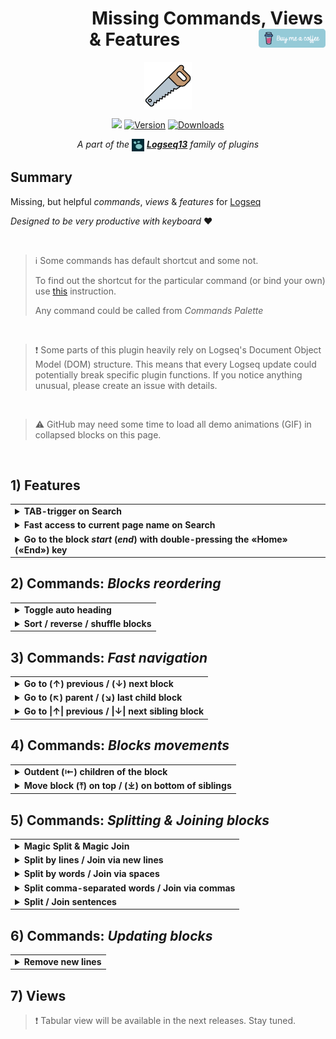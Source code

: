 <h1 align="center">
<span align="left" height="30">                  </span>
Missing Commands, Views & Features
<a href="https://www.buymeacoffee.com/stdword">
  <img align="right" src=" https://github.com/stdword/logseq13-missing-commands/blob/main/assets/coffee.png?raw=true" height="30px"/>
</a>
</h1>

<p align="center">
  <a href="https://github.com/stdword/logseq13-missing-commands#readme">
    <img align="center" width="15%" src="https://github.com/stdword/logseq13-missing-commands/blob/main/icon.png?raw=true"/>
  </a>
</p>


<div align="center">

[![](https://img.shields.io/badge/status-in_development-ca966c)](https://github.com/stdword/logseq13-missing-commands/releases)
[![Version](https://img.shields.io/github/v/release/stdword/logseq13-missing-commands?color=b3c5d0)](https://github.com/stdword/logseq13-missing-commands/releases)
[![Downloads](https://img.shields.io/github/downloads/stdword/logseq13-missing-commands/total.svg?color=ca966c)](https://github.com/stdword/logseq13-missing-commands#from-logseq-marketplace-recommended-way)

</div>

<p align="center"><i>A part of the <a href="https://logseq.com"><img align="center" width="20px" src="https://github.com/stdword/logseq13-missing-commands/blob/main/assets/logseq.png?raw=true"/></a> <b><a href="https://github.com/search?q=owner%3Astdword+logseq13&type=repositories">Logseq13</a></b> family of plugins</i></p>



## Summary

Missing, but helpful _commands_, _views_ & _features_ for [Logseq](https://logseq.com)

_Designed to be very productive with keyboard_  ❤️

<p> </p>

> ℹ️ Some commands has default shortcut and some not.
> 
> To find out the shortcut for the particular command (or bind your own) use [this](https://github.com/stdword/logseq13-missing-commands/tree/main?tab=readme-ov-file#how-to-change-default-shortcut-for-the-particular-command) instruction.
>
> Any command could be called from <i>Commands Palette</i>

<p> </p>

> ❗️ Some parts of this plugin heavily rely on Logseq's Document Object Model (DOM) structure. This means that every Logseq update could potentially break specific plugin functions. If you notice anything unusual, please create an issue with details.

<p> </p>

> ⚠️ GitHub may need some time to load all demo animations (GIF) in collapsed blocks on this page.

<p> </p>

## 1) Features

<table>
<tr><td><details><summary><b>TAB-trigger on Search</b></summary>
  <p>To fill the input with selected search item. Just press the <code>tab</code> key to speed up the input values.</p>
  <p><img width="600px" src="https://github.com/stdword/logseq13-missing-commands/assets/1984175/bf27f3a6-8464-4e1f-b967-e5e9efe46e21"/></p>
</details></td></tr>

<tr><td><details><summary><b>Fast access to current page name on Search</b></summary>
  <p>Helpfull, when you need to access subpages of the current page. Just press the <code>←</code> arrow key <u>on empty search input</u>.</p>
  <p><img width="600px" src="https://github.com/stdword/logseq13-missing-commands/assets/1984175/a083c0c1-604a-4514-8732-41b6a8c7b1ba"/></p>
</details></td></tr>


<tr><td><details><summary><b>Go to the block <i>start</i> (<i>end</i>) with double-pressing the «Home» («End») key</b></summary>
  <p>Just like in Sublime Text editor. MacOS's <code>⌘ ←</code> / <code>⌘ →</code> and Windows's <code>fn ←</code> / <code>fn →</code> are also supported.</p>
  <p><b>Restriction</b>: This feature only works for natural lines of block, which have a «new line» character or «\n». It does not work with lines created due to the size of the layout. In such cases, the only way to proceed is to press <code>Esc</code> to exit edit mode and then use the <code>←</code> or <code>→</code> arrow key to re-enter it.</p>
  <p><img width="200px" src="https://github.com/stdword/logseq13-missing-commands/assets/1984175/4773523a-5900-4b48-b196-f6cb39799548"/></p>
</details></td></tr>

<!--
<tr><td><details><summary><b>Spare space between 1-level blocks</b></summary>
  <p>Increase the space between 1-level blocks in order to <u>clearly separate</u> them from each other.</p>
  <p><b>Motivation</b>: blocks on the first level represent the most general parts of the information, which usually stand separately: headings, categories, clients, code snippets, links, etc.</p>
  <p><img width="300px" src="https://github.com/stdword/logseq13-missing-commands/assets/1984175/7a3ab5be-8f97-4538-9cc5-5af2d76d4b31"/></p>
</details></td></tr>
-->
</table>

## 2) Commands: _Blocks reordering_

<table>
<tr><td><details><summary><b>Toggle auto heading</b></summary>
  <p>Without accessing block context menu.</p>
  <p><img width="270px" src="https://github.com/stdword/logseq13-missing-commands/assets/1984175/9c3295ff-1386-4cbd-a527-4cfd7c37211b"/></p>
</details></td></tr>

<tr><td><details><summary><b>Sort / reverse / shuffle blocks</b></summary>
  <p><b>Note</b>: To sort in descending order use <i>sort</i> and then <i>reverse</i> commands.</p>
  <p><b>Note</b>: <i>Sort</i> and <i>reverse</i> commands available via block context menu. Shuffle command only via <b>Command Palette</b></p>
  <p><img width="230px" src="https://github.com/stdword/logseq13-missing-commands/assets/1984175/9404b18a-75a4-47bc-a40b-a3869f1ab7a7"/></p>
</details></td></tr>
</table>



## 3) Commands: _Fast navigation_

<table>
<tr><td><details><summary><b>Go to (↑) previous / (↓) next block</b></summary>
  <p>Instantly goes to next / prev block. Even with multiline blocks.</p>
  <p><b>Note</b>: cursor position saves from block to block.</p>
  <p align="center">
    <b>before     &     after</b> <br>
    <img src="https://github.com/stdword/logseq13-missing-commands/assets/1984175/d9920377-dc70-423a-a4ac-dd7807221ac6" width=46.5% />
    <img src="https://github.com/stdword/logseq13-missing-commands/assets/1984175/5933e5f0-6b80-451b-a151-a5f806579356" width=45% />
  </p>
</details></td></tr>

<tr><td><details><summary><b>Go to (↖︎) parent / (↘︎) last child block</b></summary>
  <p>Navigating whole block tree throught diagonal — jumping between the parent and the last child block.</p>
  <p><img width="700px" src="https://github.com/stdword/logseq13-missing-commands/assets/1984175/e5ae84d3-ff58-4342-ba24-6a02c72ec5a8"/></p>
</details></td></tr>

<tr><td><details><summary><b>Go to |↑| previous / |↓| next sibling block</b></summary>
  <p>Jumping between sibling blocks only.</p>
  <p><b>Note</b>: cursor position saves from block to block.</p>
  <p><b>Note</b>: we cannot leave current parent.</p>
  <p><b>Note</b>: the difference from prevous command is skipping all child blocks.</p>
  <p><img width="400px" src="https://github.com/stdword/logseq13-missing-commands/assets/1984175/dc06e983-0aee-4d3d-ae9d-27ebb263c1c5"/></p>
</details></td></tr>
</table>

## 4) Commands: _Blocks movements_

<table>
<tr><td><details><summary><b>Outdent (⇤) children of the block</b></summary>
  <p>Perform outdent (indent to the left) for every child of the particular block.</p>
  <p><b>Note</b>: standard Logseq commands <code>⇧⇥</code> can acheive this, but it required to select all child blocks manually one by one before using it.</p>
  <p><img width="200px" src="https://github.com/stdword/logseq13-missing-commands/assets/1984175/0d6934d9-0098-4870-b96b-685672b09160"/></p>
</details></td></tr>

<tr><td><details><summary><b>Move block (⤒) on top / (⤓) on bottom of siblings</b></summary>
  <p>Instantly makes block the first (or the last) child of the parent.</p>
  <p><b>Note</b>: standard Logseq commands <code>⌘⇧↑</code> or <code>⌘⇧↓</code> can acheive this, but via one step at a time.</p>
  <p><img src="https://github.com/stdword/logseq13-missing-commands/assets/1984175/ce70ad72-48c0-4925-8a5e-40fb2d50e2c6" width="200px" /></p>
</details></td></tr>
</table>

## 5) Commands: _Splitting & Joining blocks_

<table>
<tr><td><details><summary><b>Magic Split & Magic Join</b></summary>
  <p>Search block content for ordered / unordered lists and split it to corresponding blocks structure.</p>
  <p><b>Note</b>: supported numeration style: <code>1.</code> <code>1)</code> <code>(1)</code> <code>1.2)</code> for arabic & roman numbers and letters from alphabet.</p>
  <p><b>Note</b>: supported bullets style: <code>-</code> <code>+</code> <code>*</code>.</p>
  <p align="center">
    <b>Split     &     Join</b> <br>
    <img src="https://github.com/stdword/logseq13-missing-commands/assets/1984175/1a06af26-cf38-4262-8cc1-fae645b1a8b8" width=46% />
    <img src="https://github.com/stdword/logseq13-missing-commands/assets/1984175/c6e56583-b87c-4802-9f29-d36af848b902" width=45% />
  </p>
</details></td></tr>

<tr><td><details><summary><b>Split by lines / Join via new lines</b></summary>
  <p>Simple command to pick out each line of block to separate block (and vica-versa).</p>
  <p><b>Note</b>: There are two types of join command: with respect to block structure and without it.</p>
  <p align="center">
    <b>Split     &                     Join</b> <br>
    <img src="https://github.com/stdword/logseq13-missing-commands/assets/1984175/6b50341e-7457-4044-bd65-efb77eff3fa7" width=42% />
    <img src="https://github.com/stdword/logseq13-missing-commands/assets/1984175/b935872f-9527-4b2b-89a7-5b8cdb9006e9" width=49% />
  </p>
</details></td></tr>

<tr><td><details><summary><b>Split by words / Join via spaces</b></summary>
  <p>Get all words from the text and place it at the separate blocks (and vice-versa).</p>
  <p><b>Note</b>: Words could contain letters, <code>'</code>, <code>_</code> & <code>-</code> characters.</p>
  <p align="center">
    <b>Split     &                     Join</b> <br>
    <img src="https://github.com/stdword/logseq13-missing-commands/assets/1984175/6a61a73d-cbbf-45c3-baa4-cfea10c315a0" width=42.5% />
    <img src="https://github.com/stdword/logseq13-missing-commands/assets/1984175/2493f70c-94c7-4914-a24d-8550784f4294" width=47.5% />
  </p>
</details></td></tr>

<tr><td><details><summary><b>Split comma-separated words / Join via commas</b></summary>
  <p>Get all words from the comma-separated text and place it at the separate blocks (and vice-versa).</p>
  <p><b>Note</b>: Use previous <i>Split by words</i> command to split.</p>
  <p><b>Note</b>: Joinig respects the root node with colon «:».</p>
  <p><img width="450px" src="https://github.com/stdword/logseq13-missing-commands/assets/1984175/6ee64586-7ecd-4a61-bc82-b60b2756af97" /></p>
  <p><img width="450px" src="https://github.com/stdword/logseq13-missing-commands/assets/1984175/1fb4f3ab-31f4-40ff-a617-ea8f74fb7567" /></p>
</details></td></tr>

<tr><td><details><summary><b>Split / Join sentences</b></summary>
  <p>Split paragraph of text by sentences (one block = one sentence). And join the blocks to single paragraph.</p>
  <p><b>Note</b>: Split removes the dots at the end. Join returns the dots back.</p>
  <p align="center">
    <b>Split     &     Join</b> <br>
    <img src="https://github.com/stdword/logseq13-missing-commands/assets/1984175/306b0e6a-38de-43af-a72c-8292660e46fb" width=45% />
    <img src="https://github.com/stdword/logseq13-missing-commands/assets/1984175/8fcfa94a-eefb-4197-a8dd-60e0b679f258" width=45% />
  </p>
</details></td></tr>
</table>


## 6) Commands: _Updating blocks_

<table>
<tr><td><details><summary><b>Remove new lines</b></summary>
  <p>Remove all «new line» characters from text. Helpful for work with OCR texts.</p>
  <p><b>Note</b>: command adds spaces when it's necessary.</p>
  <p><img width="400px" src="https://github.com/stdword/logseq13-missing-commands/assets/1984175/770ae2d1-1cc7-4c27-9054-45849ddd4127"/></p>
</details></td></tr>
</table>


## 7) Views
> ❗️ Tabular view will be available in the next releases. Stay tuned.


<table>
<!--
<tr><td><details><summary><b>Hide references started with «.»</b></summary>
  <p>Hide any page and tag references that start with the dot: «.», assuming that these are special reserved references that do not need to be shown.</p>
  <p><b>Note</b>: there are two ways of hiding:</p>
  <p align="center">
    <b>Hide by wrapping to «…» only                     &   Hide completely and show on block hover</b> <br>
    <img src="https://github.com/stdword/logseq13-missing-commands/assets/1984175/e93f9d52-bdd4-4983-a674-1fd42956193e" width="250px" />
    <img src="https://github.com/stdword/logseq13-missing-commands/assets/1984175/7c163104-51f4-4bbf-b8fd-8abf734c59a9" width="260px" />
  </p>
</details></td></tr>
-->
<!--
<tr><td><details><summary><b>Tabular view</b></summary>
  <p>Use the <code>#.tabular</code> reference in a block to apply a Tana-like tabular view for all its children.<br/>
  <b>Note</b>: it could be subsequent — <code>#.tabular</code> inside another <code>#.tabular</code>. However, only two subsequent levels are supported.</p>
  
  <p>Use the <code>#.tabular0</code> reference in another tabular row to skip the immediate children.<br/>
  <b>Note</b>: The <code>#.tabular0</code> reference always needs to be subsequent.</p>
  <p><img width="550px" src="https://github.com/stdword/logseq13-missing-commands/assets/1984175/81253770-b02f-4b31-9b5c-af9dd031cad0"/></p>
  <p><img width="550px" src="https://github.com/stdword/logseq13-missing-commands/assets/1984175/8e96cbcb-6779-498e-95c4-198754f8eed2"/></p>
  <p><img width="550px" src="https://github.com/stdword/logseq13-missing-commands/assets/1984175/5b5e3e78-2f4b-4b62-89b9-3c8dc40a41bc"/></p>
</details></td></tr>

-->
</table>



## If you ❤️ what I'm doing — consider to support my work
<p align="left">
  <a href="https://www.buymeacoffee.com/stdword" target="_blank">
    <img src="https://github.com/stdword/logseq13-missing-commands/blob/main/assets/coffee.png?raw=true" alt="Buy Me A Coffee" height="60px" />
  </a>
</p>



## Installation
### From Logseq Marketplace (recommended way):
<span>    </span><img width="403px" src="https://github.com/stdword/logseq13-missing-commands/assets/1984175/3b03345f-0bb8-40ee-8927-3b1efc314b50" />

- Click «...» and open the «Plugins» section (or press `t p`)
- Click on the «Marketplace»
- On the «Plugins» tab search for «Missing Commands & Views» plugin and click install
- If you want to change default shortcuts commands — go to «Keymap» (`g s`)

### Manual way (in case of any troubles with recommended way)
1. *In Logseq*: Enable «Developer mode» in «...» → «Settings» → «Advanced»
2. Download the <u>latest</u> plugin release in a raw .zip archive from [here](https://github.com/stdword/logseq13-missing-commands/releases)
4. Unzip it
5. *In Logseq*: Go to the «...» → «Plugins», click «Load unpacked plugin» and point to the unzipped plugin folder
6. ⚠️ The important point here is: every new plugin release should be updated manually



## FAQ
### How to change default shortcut for the particular command?
1. Open «Settings» → «Keymap» (or press `g s`).
2. Copy this emoji «🪚» (for Windows use «🔪») and insert it to search input.
3. Change any shortcut you want <br/><img width="700px" src="https://github.com/stdword/logseq13-missing-commands/assets/1984175/b08bd56b-cac3-4531-8b1b-5444852cb602"/>

### Why I cannot revert the result of particular command with one _Undo_ action?
This is a restriction of the Logseq API: there is no way to execute complex commands in a single _Undo_. Therefore, the plugin attempts (when it makes sense) to minimize the count of _Undo_ actions by removing the entire block tree instead of removing each block independently.

### Why there is strange «ø» charactear appears sometimes during _Undo_ command?
<p><img width="200px" src="https://github.com/stdword/logseq13-missing-commands/assets/1984175/74c428b4-7680-4b3b-bff1-3d32c9357898"/></p>

The reason is [this](https://github.com/logseq/logseq/issues/10729) bug in Logseq plugin API. The plugin uses «ø» character intentionally as a workaround for this issue. When the bug is resolved, this workaround will no longer be necessary.



## Additional helpful plugins
- [Shallow Copy](https://github.com/MateuszMyalski/logseq-plugin-shallow-copy) by `MateuszMyalski`
- [Side Block](https://github.com/YU000jp/logseq-plugin-side-block) by `YU000jp`
- [Custom Files](https://github.com/cannibalox/logseq-custom-files) by `cannibalox`



## Credits
- Auto heading & table resizer based on [Another Embed](https://github.com/sethyuan/logseq-plugin-another-embed) by `sethyuan`
- Tabular view based on _«Tabular Journals»_ by `nmartin84` (there is no such repo anymore)
- Table resizer based on [Custom Files](https://github.com/cannibalox/logseq-custom-files) by `cannibalox`
- Some views based on [LogTools](https://github.com/cannibalox/logtools) by `cannibalox`
- Icon created by <a href="https://www.flaticon.com/free-icon/hand-saw_10476972" title="Flaticon">Nuricon</a>



## License
[MIT License](https://github.com/stdword/logseq13-missing-commands/blob/main/LICENSE)

